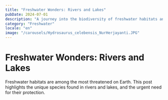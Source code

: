 ```yaml
---
title: "Freshwater Wonders: Rivers and Lakes"
pubDate: 2024-07-01
description: "A journey into the biodiversity of freshwater habitats and their conservation."
category: "Freshwater"
locale: "en"
image: "/carousels/Hydrosaurus_celebensis_NurHerjayanti.JPG"
---
```


# Freshwater Wonders: Rivers and Lakes

Freshwater habitats are among the most threatened on Earth. This post highlights the unique species found in rivers and lakes, and the urgent need for their protection.
